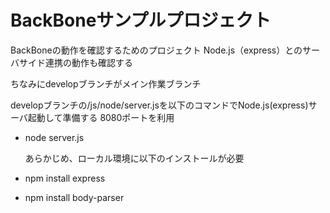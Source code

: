BackBoneサンプルプロジェクト
============================
BackBoneの動作を確認するためのプロジェクト
Node.js（express）とのサーバサイド連携の動作も確認する

  ちなみにdevelopブランチがメイン作業ブランチ
  
  developブランチの/js/node/server.jsを以下のコマンドでNode.js(express)サーバ起動して準備する
  8080ポートを利用
* node server.js


  あらかじめ、ローカル環境に以下のインストールが必要
* npm install express
* npm install body-parser
